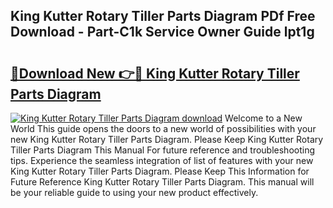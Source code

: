 ## King Kutter Rotary Tiller Parts Diagram PDf Free Download - Part-C1k Service Owner Guide lpt1g

# <h2><a href="http://dfsgvb6.blite.top/?on=King+Kutter+Rotary+Tiller+Parts+Diagram">🔗Download New 👉🔴 King Kutter Rotary Tiller Parts Diagram</a></h2>

[![King Kutter Rotary Tiller Parts Diagram download](https://i.imgur.com/lujVjoI.png)](http://dfsgvb6.blite.top/?on=King+Kutter+Rotary+Tiller+Parts+Diagram)
Welcome to a New World This guide opens the doors to a new world of possibilities with your new King Kutter Rotary Tiller Parts Diagram. Please Keep King Kutter Rotary Tiller Parts Diagram This Manual For future reference and troubleshooting tips. Experience the seamless integration of list of features with your new King Kutter Rotary Tiller Parts Diagram. Please Keep This Information for Future Reference King Kutter Rotary Tiller Parts Diagram. This manual will be your reliable guide to using your new product effectively.

